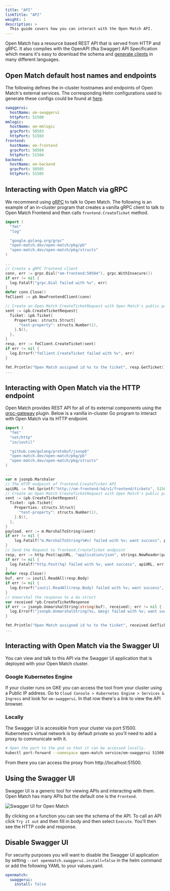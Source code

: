 ```yaml
---
title: "API"
linkTitle: "API"
weight: 1
description: >
  This guide covers how you can interact with the Open Match API.
---
```


Open Match has a resource based REST API that is served from HTTP and gRPC. It also
complies with the OpenAPI (fka Swagger) API Specification which means it's easy to
download the schema and [generate clients](https://swagger.io/tools/swagger-codegen/)
in many different languages.

## Open Match default host names and endpoints
The following defines the in-cluster hostnames and endpoints of Open Match's external services. The corresponding Helm configurations used to generate these configs could be found at [here](https://github.com/googleforgames/open-match/blob/master/install/helm/open-match/values.yaml).
```yaml
swaggerui:
  hostName: om-swaggerui
  httpPort: 51500
mmlogic:
  hostName: om-mmlogic
  grpcPort: 50503
  httpPort: 51503
frontend:
  hostName: om-frontend
  grpcPort: 50504
  httpPort: 51504
backend:
  hostName: om-backend
  grpcPort: 50505
  httpPort: 51505
```

## Interacting with Open Match via gRPC
We recommend using [gRPC](https://grpc.io/) to talk to Open Match.
The following is an example of an in-cluster program that creates a vanilla gRPC client to talk to Open Match Frontend and then calls `frontend.CreateTicket` method.
```go
import (
  "fmt"
  "log"

  "google.golang.org/grpc"
  "open-match.dev/open-match/pkg/pb"
  "open-match.dev/open-match/pkg/structs"
)

...
// Create a gRPC frontend client
conn, err := grpc.Dial("om-frontend:50504"), grpc.WithInsecure())
if err != nil {
  log.Fatalf("grpc.Dial failed with %v", err)
}
defer conn.Close()
feClient := pb.NewFrontendClient(conn)

// Create an Open Match CreateTicketRequest with Open Match's public package 
sent := &pb.CreateTicketRequest{
  Ticket: &pb.Ticket{
    Properties: structs.Struct{
      "test-property": structs.Number(1),
    }.S(),
  },
}
resp, err := feClient.CreateTicket(sent)
if err != nil {
  log.Errorf("feClient.CreateTicket failed with %v", err)
}

fmt.Println("Open Match assigned id %s to the ticket", resp.GetTicket().GetId())
...
```

## Interacting with Open Match via the HTTP endpoint
Open Match provides REST API for all of its external components using the [grpc-gateway](https://github.com/grpc-ecosystem/grpc-gateway) plugin.
Below is a vanilla in-cluster Go program to interact with Open Match via its HTTP endpoint.
```go
import (
  "fmt"
  "net/http"
  "io/ioutil"

  "github.com/golang/protobuf/jsonpb"
  "open-match.dev/open-match/pkg/pb"
  "open-match.dev/open-match/pkg/structs"
)

...
var m jsonpb.Marshaler
// The HTTP endpoint of frontend.CreateTicket API
apiURL := fmt.Sprintf("http://om-frontend:%d/v1/frontend/tickets", 51504)
// Create an Open Match CreateTicketRequest with Open Match's public package 
sent := &pb.CreateTicketRequest{
  Ticket: &pb.Ticket{
    Properties: structs.Struct{
      "test-property": structs.Number(1),
    }.S(),
  },
}
payload, err := m.MarshalToString(&sent)
if err != nil {
	log.Fatalf("m.MarshalToString(%#v) failed with %v; want success", payload, err)
}
// Send the Request to frontend.CreateTicket endpoint
resp, err := http.Post(apiURL, "application/json", strings.NewReader(payload))
if err != nil {
  log.Fatalf("http.Post(%q) failed with %v, want success", apiURL, err)
}
defer resp.Close()
buf, err := ioutil.ReadAll(resp.Body)
if err != nil {
  log.Errorf("ioutil.ReadAll(resp.Body) failed with %v; want success", err)
}
// Unmarshal the response to a Go struct
var received *pb.CreateTicketResponse
if err := jsonpb.UnmarshalString(string(buf), received); err != nil {
  log.Errorf("jsonpb.UnmarshalString(%s, &msg) failed with %v; want success", buf, err)
}

fmt.Println("Open Match assigned id %s to the ticket", received.GetTicket.GetId())
...
```

## Interacting with Open Match via the Swagger UI
You can view and talk to this API via the Swagger UI application that is deployed
with your Open Match cluster.

### Google Kubernetes Engine
If your cluster runs on GKE you can access the tool from your cluster using a Public IP address.
Go to `Cloud Console > Kubernetes Engine > Services & Ingress` and look for `om-swaggerui`.
In that row there's a link to view the API browser.

### Locally
The Swagger UI is accessible from your cluster via port 51500. Kubernetes's
virtual network is by default private so you'll need to add a proxy to communicate with it.

```bash
# Open the port to the pod so that it can be accessed locally.
kubectl port-forward --namespace open-match service/om-swaggerui 51500:51500
```

From there you can access the proxy from http://localhost:51500.

## Using the Swagger UI

Swagger UI is a generic tool for viewing APIs and interacting with them.
Open Match has many APIs but the default one is the `Frontend`.

![Swagger UI for Open Match](../../../images/guides/api-swaggerui.png)

By clicking on a function you can see the schema of the API. To call an API click
`Try it out` and then fill in body and then select `Execute`. You'll then see the
HTTP code and response.

## Disable Swagger UI

For security purposes you will want to disable the Swagger UI application by setting
`--set openmatch.swaggerui.install=false` in the helm command or add the following
YAML to your values.yaml.

```yaml
openmatch:
  swaggerui:
    install: false
```